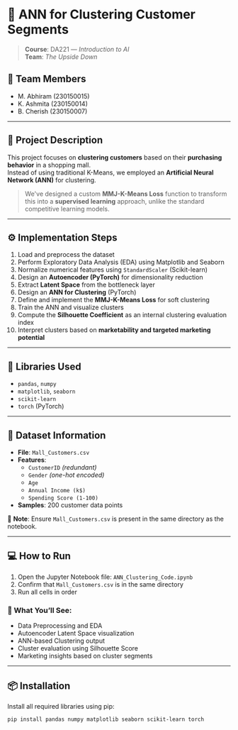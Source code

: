 # 🧠 ANN for Clustering Customer Segments

> **Course**: DA221 — *Introduction to AI*  
> **Team**: *The Upside Down*

## 👥 Team Members

- M. Abhiram (230150015)  
- K. Ashmita (230150014)  
- B. Cherish (230150007)

---

## 📌 Project Description

This project focuses on **clustering customers** based on their **purchasing behavior** in a shopping mall.  
Instead of using traditional K-Means, we employed an **Artificial Neural Network (ANN)** for clustering.  

> We've designed a custom **MMJ-K-Means Loss** function to transform this into a **supervised learning** approach, unlike the standard competitive learning models.

---

## ⚙️ Implementation Steps

1. Load and preprocess the dataset
2. Perform Exploratory Data Analysis (EDA) using Matplotlib and Seaborn
3. Normalize numerical features using `StandardScaler` (Scikit-learn)
4. Design an **Autoencoder (PyTorch)** for dimensionality reduction
5. Extract **Latent Space** from the bottleneck layer
6. Design an **ANN for Clustering** (PyTorch)
7. Define and implement the **MMJ-K-Means Loss** for soft clustering
8. Train the ANN and visualize clusters
9. Compute the **Silhouette Coefficient** as an internal clustering evaluation index
10. Interpret clusters based on **marketability and targeted marketing potential**

---

## 🧰 Libraries Used

- `pandas`, `numpy`
- `matplotlib`, `seaborn`
- `scikit-learn`
- `torch` (PyTorch)

---

## 📂 Dataset Information

- **File**: `Mall_Customers.csv`
- **Features**:
  - `CustomerID` *(redundant)*
  - `Gender` *(one-hot encoded)*
  - `Age`
  - `Annual Income (k$)`
  - `Spending Score (1-100)`
- **Samples**: 200 customer data points

📌 **Note**: Ensure `Mall_Customers.csv` is present in the same directory as the notebook.

---

## 💻 How to Run

1. Open the Jupyter Notebook file: `ANN_Clustering_Code.ipynb`
2. Confirm that `Mall_Customers.csv` is in the same directory
3. Run all cells in order

### 🧾 What You’ll See:
- Data Preprocessing and EDA
- Autoencoder Latent Space visualization
- ANN-based Clustering output
- Cluster evaluation using Silhouette Score
- Marketing insights based on cluster segments

---

## 📦 Installation

Install all required libraries using pip:

```bash
pip install pandas numpy matplotlib seaborn scikit-learn torch
